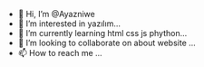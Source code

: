 - 👋 Hi, I’m @Ayazniwe
- 👀 I’m interested in yazılım...
- 🌱 I’m currently learning html css js phython...
- 💞️ I’m looking to collaborate on about website ...
- 📫 How to reach me ...

<!---
Ayazniwe/Ayazniwe is a ✨ special ✨ repository because its `README.md` (this file) appears on your GitHub profile.
You can click the Preview link to take a look at your changes.
--->
